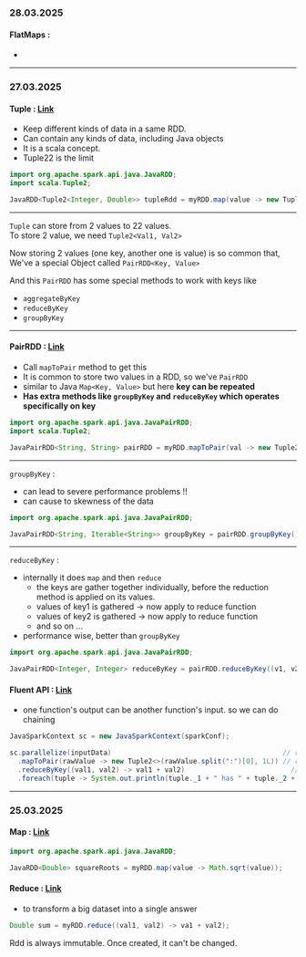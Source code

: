 
### 28.03.2025

#### FlatMaps :
* 

--------------------------------------------------------------------
### 27.03.2025

#### Tuple : [Link](./src/main/java/udemy/_3_Tuples.java)

* Keep different kinds of data in a same RDD.
* Can contain any kinds of data, including Java objects
* It is a scala concept.
* Tuple22 is the limit

```java
import org.apache.spark.api.java.JavaRDD;
import scala.Tuple2;

JavaRDD<Tuple2<Integer, Double>> tupleRdd = myRDD.map(value -> new Tuple<>(value, Math.sqrt(value)));
```
--------------------------------------------------------------------
`Tuple` can store from 2 values to 22 values. <br>
To store 2 value, we need `Tuple2<Val1, Val2>`

Now storing 2 values (one key, another one is value) is so common that, <br>
We've a special Object called `PairRDD<Key, Value>`

And this `PairRDD` has some special methods to work with keys like <br>
- `aggregateByKey`
- `reduceByKey`
- `groupByKey`
--------------------------------------------------------------------

#### PairRDD : [Link](./src/main/java/udemy/_4_PairRDD.java)

* Call `mapToPair` method to get this
* It is common to store two values in a RDD, so we've `PairRDD`
* similar to Java `Map<Key, Value>` but here **key can be repeated**
* **Has extra methods like `groupByKey` and `reduceByKey` which operates specifically on key**
```java
import org.apache.spark.api.java.JavaPairRDD;
import scala.Tuple2;

JavaPairRDD<String, String> pairRDD = myRDD.mapToPair(val -> new Tuple2<>(key, value));
```
---
`groupByKey` : 
  * can lead to severe performance problems !!
  * can cause to skewness of the data

```java
import org.apache.spark.api.java.JavaPairRDD;

JavaPairRDD<String, Iterable<String>> groupByKey = pairRDD.groupByKey();
```
---

`reduceByKey` :
  * internally it does `map` and then `reduce`
    * the keys are gather together individually, before the reduction method is applied on its values.
    * values of key1 is gathered -> now apply to reduce function
    * values of key2 is gathered -> now apply to reduce function
    * and so on ...
  * performance wise, better than `groupByKey`

```java
import org.apache.spark.api.java.JavaPairRDD;

JavaPairRDD<Integer, Integer> reduceByKey = pairRDD.reduceByKey((v1, v2) -> v1 + v2);
```

#### Fluent API : [Link](./src/main/java/udemy/_4_PairRDD_WithFluentAPI.java)
* one function's output can be another function's input. so we can do chaining
```java
JavaSparkContext sc = new JavaSparkContext(sparkConf);

sc.parallelize(inputData)                                          // returns JavaRDD<String>
  .mapToPair(rawValue -> new Tuple2<>(rawValue.split(":")[0], 1L)) // returns JavaPairRDD<String, Integer>
  .reduceByKey((val1, val2) -> val1 + val2)                          // returns JavaPairRDD<String, Integer>
  .foreach(tuple -> System.out.println(tuple._1 + " has " + tuple._2 + " records")); // returns void
```
--------------------------------------------------------------------

### 25.03.2025
#### Map : [Link](./src/main/java/udemy/_2_Function_Map.java)

```java
import org.apache.spark.api.java.JavaRDD;

JavaRDD<Double> squareRoots = myRDD.map(value -> Math.sqrt(value));
```  
#### Reduce : [Link](./src/main/java/udemy/_1_Function_Reduce.java)
* to transform a big dataset into a single answer  
```java
Double sum = myRDD.reduce((val1, val2) -> va1 + val2);
```

  Rdd is always immutable. Once created, it can't be changed.
